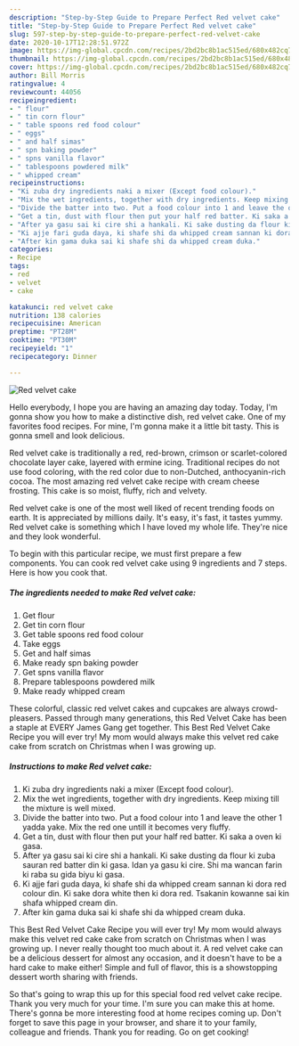 ```yaml
---
description: "Step-by-Step Guide to Prepare Perfect Red velvet cake"
title: "Step-by-Step Guide to Prepare Perfect Red velvet cake"
slug: 597-step-by-step-guide-to-prepare-perfect-red-velvet-cake
date: 2020-10-17T12:28:51.972Z
image: https://img-global.cpcdn.com/recipes/2bd2bc8b1ac515ed/680x482cq70/red-velvet-cake-recipe-main-photo.jpg
thumbnail: https://img-global.cpcdn.com/recipes/2bd2bc8b1ac515ed/680x482cq70/red-velvet-cake-recipe-main-photo.jpg
cover: https://img-global.cpcdn.com/recipes/2bd2bc8b1ac515ed/680x482cq70/red-velvet-cake-recipe-main-photo.jpg
author: Bill Morris
ratingvalue: 4
reviewcount: 44056
recipeingredient:
- " flour"
- " tin corn flour"
- " table spoons red food colour"
- " eggs"
- " and half simas"
- " spn baking powder"
- " spns vanilla flavor"
- " tablespoons powdered milk"
- " whipped cream"
recipeinstructions:
- "Ki zuba dry ingredients naki a mixer (Except food colour)."
- "Mix the wet ingredients, together with dry ingredients. Keep mixing till the mixture is well mixed."
- "Divide the batter into two. Put a food colour into 1 and leave the other 1 yadda yake. Mix the red one untill it becomes very fluffy."
- "Get a tin, dust with flour then put your half red batter. Ki saka a oven ki gasa."
- "After ya gasu sai ki cire shi a hankali. Ki sake dusting da flour ki zuba sauran red batter din ki gasa. Idan ya gasu ki cire. Shi ma wancan farin ki raba su gida biyu ki gasa."
- "Ki ajje fari guda daya, ki shafe shi da whipped cream sannan ki dora red colour din. Ki sake dora white then ki dora red. Tsakanin kowanne sai kin shafa whipped cream din."
- "After kin gama duka sai ki shafe shi da whipped cream duka."
categories:
- Recipe
tags:
- red
- velvet
- cake

katakunci: red velvet cake 
nutrition: 138 calories
recipecuisine: American
preptime: "PT28M"
cooktime: "PT30M"
recipeyield: "1"
recipecategory: Dinner

---
```



![Red velvet cake](https://img-global.cpcdn.com/recipes/2bd2bc8b1ac515ed/680x482cq70/red-velvet-cake-recipe-main-photo.jpg)

Hello everybody, I hope you are having an amazing day today. Today, I'm gonna show you how to make a distinctive dish, red velvet cake. One of my favorites food recipes. For mine, I'm gonna make it a little bit tasty. This is gonna smell and look delicious.

Red velvet cake is traditionally a red, red-brown, crimson or scarlet-colored chocolate layer cake, layered with ermine icing. Traditional recipes do not use food coloring, with the red color due to non-Dutched, anthocyanin-rich cocoa. The most amazing red velvet cake recipe with cream cheese frosting. This cake is so moist, fluffy, rich and velvety.

Red velvet cake is one of the most well liked of recent trending foods on earth. It is appreciated by millions daily. It's easy, it's fast, it tastes yummy. Red velvet cake is something which I have loved my whole life. They're nice and they look wonderful.


To begin with this particular recipe, we must first prepare a few components. You can cook red velvet cake using 9 ingredients and 7 steps. Here is how you cook that.

<!--inarticleads1-->

##### The ingredients needed to make Red velvet cake:

1. Get  flour
1. Get  tin corn flour
1. Get  table spoons red food colour
1. Take  eggs
1. Get  and half simas
1. Make ready  spn baking powder
1. Get  spns vanilla flavor
1. Prepare  tablespoons powdered milk
1. Make ready  whipped cream


These colorful, classic red velvet cakes and cupcakes are always crowd-pleasers. Passed through many generations, this Red Velvet Cake has been a staple at EVERY James Gang get together. This Best Red Velvet Cake Recipe you will ever try! My mom would always make this velvet red cake cake from scratch on Christmas when I was growing up. 

<!--inarticleads2-->

##### Instructions to make Red velvet cake:

1. Ki zuba dry ingredients naki a mixer (Except food colour).
1. Mix the wet ingredients, together with dry ingredients. Keep mixing till the mixture is well mixed.
1. Divide the batter into two. Put a food colour into 1 and leave the other 1 yadda yake. Mix the red one untill it becomes very fluffy.
1. Get a tin, dust with flour then put your half red batter. Ki saka a oven ki gasa.
1. After ya gasu sai ki cire shi a hankali. Ki sake dusting da flour ki zuba sauran red batter din ki gasa. Idan ya gasu ki cire. Shi ma wancan farin ki raba su gida biyu ki gasa.
1. Ki ajje fari guda daya, ki shafe shi da whipped cream sannan ki dora red colour din. Ki sake dora white then ki dora red. Tsakanin kowanne sai kin shafa whipped cream din.
1. After kin gama duka sai ki shafe shi da whipped cream duka.


This Best Red Velvet Cake Recipe you will ever try! My mom would always make this velvet red cake cake from scratch on Christmas when I was growing up. I never really thought too much about it. A red velvet cake can be a delicious dessert for almost any occasion, and it doesn&#39;t have to be a hard cake to make either! Simple and full of flavor, this is a showstopping dessert worth sharing with friends. 

So that's going to wrap this up for this special food red velvet cake recipe. Thank you very much for your time. I'm sure you can make this at home. There's gonna be more interesting food at home recipes coming up. Don't forget to save this page in your browser, and share it to your family, colleague and friends. Thank you for reading. Go on get cooking!

